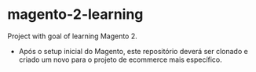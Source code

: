 # magento-2-learning
Project with goal of learning Magento 2.

* Após o setup inicial do Magento, este repositório deverá ser clonado e criado um novo para o projeto de ecommerce mais específico.
